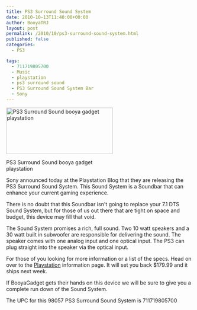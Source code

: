 ```yaml
---
title: PS3 Surround Sound System
date: 2010-10-13T11:40:00+00:00
author: BooyaTRJ
layout: post
permalink: /2010/10/ps3-surround-sound-system.html
published: false
categories:
  - PS3

tags:
  - 711719805700
  - Music
  - playstation
  - ps3 surround sound
  - PS3 Surround Sound System Bar
  - Sony
---
```

<div id="attachment_213" style="width: 298px" class="wp-caption alignleft">
  <a href="http://www.booyagadget.com/wp-content/uploads/2010/10/PS3-Surround-Sound-booya-gadget-playstation.jpg"><img class="size-medium wp-image-213 " title="PS3 Surround Sound booya gadget playstation" src="http://www.booyagadget.com/wp-content/uploads/2010/10/PS3-Surround-Sound-booya-gadget-playstation-480x208.jpg" alt="PS3 Surround Sound booya gadget playstation" width="288" height="125" srcset="http://www.booyagadget.com/wp-content/uploads/2010/10/PS3-Surround-Sound-booya-gadget-playstation-480x208.jpg 480w, http://www.booyagadget.com/wp-content/uploads/2010/10/PS3-Surround-Sound-booya-gadget-playstation-300x130.jpg 300w, http://www.booyagadget.com/wp-content/uploads/2010/10/PS3-Surround-Sound-booya-gadget-playstation-574x250.jpg 574w, http://www.booyagadget.com/wp-content/uploads/2010/10/PS3-Surround-Sound-booya-gadget-playstation.jpg 600w" sizes="(max-width: 288px) 100vw, 288px" /></a>
  
  <p class="wp-caption-text">
    PS3 Surround Sound booya gadget playstation
  </p>
</div>

Sony announced today at the Playstation Blog that they are releasing the PS3 Surround Sound System. This Sound System is a Soundbar that can enhance your current gaming experience.

There is no doubt that this Soundbar isn't going to replace your 7.1 DTS Sound System, but for those of us out there that are tight on space and budget, this device may fill that void.

The Sound System promises a rich, full sound. Two 10 watt speakers and a 30 watt built in subwoofer are responsible for delivering the sound. The speaker comes with one analog input and one optical input. The PS3 can plug straight into the speaker via the optical input.

For those of you looking for more information or a list of the specs. Head on over to the [Playstation](http://us.playstation.com/ps3/accessories/scph-98057.html) information page. It will set you back $179.99 and it ships next week.

If BooyaGadget gets their hands on this device we will be sure to give you a complete run down of the Sound System.

The UPC for this 98057 PS3 Surround Sound System is 711719805700